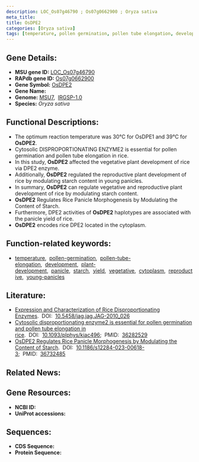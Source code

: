 ```yaml
---
description: LOC_Os07g46790 ; Os07g0662900 ; Oryza sativa
meta_title:
title: OsDPE2
categories: [Oryza sativa]
tags: [temperature, pollen germination, pollen tube elongation, development, plant development, panicle, starch, yield, vegetative, cytoplasm, reproductive, young panicles]
---
```


## Gene Details:
- **MSU gene ID:** [LOC_Os07g46790](http://rice.uga.edu/cgi-bin/ORF_infopage.cgi?orf=LOC_Os07g46790)  
- **RAPdb gene ID:** [Os07g0662900](https://rapdb.dna.affrc.go.jp/locus/?name=Os07g0662900)  
- **Gene Symbol:** <u>OsDPE2</u>
- **Gene Name:**
- **Genome:**  [MSU7](http://rice.uga.edu/),&nbsp;&nbsp;[IRGSP-1.0](https://rapdb.dna.affrc.go.jp/download/irgsp1.html)
- **Species:** *Oryza sativa*

## Functional Descriptions:
   - The optimum reaction temperature was 30°C for OsDPE1 and 39°C for **OsDPE2**.
   - Cytosolic DISPROPORTIONATING ENZYME2 is essential for pollen germination and pollen tube elongation in rice.
   - In this study, **OsDPE2** affected the vegetative plant development of rice via DPE2 enzyme.
   - Additionally, **OsDPE2** regulated the reproductive plant development of rice by modulating starch content in young panicles.
   - In summary, **OsDPE2** can regulate vegetative and reproductive plant development of rice by modulating starch content.
   - **OsDPE2** Regulates Rice Panicle Morphogenesis by Modulating the Content of Starch.
   - Furthermore, DPE2 activities of **OsDPE2** haplotypes are associated with the panicle yield of rice.
   - **OsDPE2** encodes rice DPE2 located in the cytoplasm.

## Function-related keywords:
   - [temperature](/tags/temperature/),&nbsp;&nbsp;[pollen-germination](/tags/pollen-germination/),&nbsp;&nbsp;[pollen-tube-elongation](/tags/pollen-tube-elongation/),&nbsp;&nbsp;[development](/tags/development/),&nbsp;&nbsp;[plant-development](/tags/plant-development/),&nbsp;&nbsp;[panicle](/tags/panicle/),&nbsp;&nbsp;[starch](/tags/starch/),&nbsp;&nbsp;[yield](/tags/yield/),&nbsp;&nbsp;[vegetative](/tags/vegetative/),&nbsp;&nbsp;[cytoplasm](/tags/cytoplasm/),&nbsp;&nbsp;[reproductive](/tags/reproductive/),&nbsp;&nbsp;[young-panicles](/tags/young-panicles/)

## Literature:
   - [Expression and Characterization of Rice Disproportionating Enzymes](https://www.doi.org/10.5458/jag.jag.JAG-2010_026).&nbsp;&nbsp;DOI:&nbsp;&nbsp;[10.5458/jag.jag.JAG-2010_026](https://www.doi.org/10.5458/jag.jag.JAG-2010_026)
   - [Cytosolic disproportionating enzyme2 is essential for pollen germination and pollen tube elongation in rice](https://www.doi.org/10.1093/plphys/kiac496).&nbsp;&nbsp;DOI:&nbsp;&nbsp;[10.1093/plphys/kiac496](https://www.doi.org/10.1093/plphys/kiac496);&nbsp;&nbsp;PMID:&nbsp;&nbsp;[36282529](https://pubmed.ncbi.nlm.nih.gov/36282529/)
   - [OsDPE2 Regulates Rice Panicle Morphogenesis by Modulating the Content of Starch](https://www.doi.org/10.1186/s12284-023-00618-3).&nbsp;&nbsp;DOI:&nbsp;&nbsp;[10.1186/s12284-023-00618-3](https://www.doi.org/10.1186/s12284-023-00618-3);&nbsp;&nbsp;PMID:&nbsp;&nbsp;[36732485](https://pubmed.ncbi.nlm.nih.gov/36732485/)

## Related News:

## Gene Resources:
- **NCBI ID:**  []()
- **UniProt accessions:** [](https://www.uniprot.org/uniprotkb//entry)

## Sequences:
- **CDS Sequence:**
- **Protein Sequence:**
